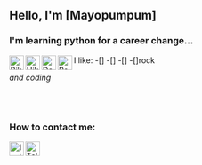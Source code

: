 ## **Hello, I'm** [Mayopumpum]

### **I'm learning python for a career change...**

I like:
-[<img align="left" alt="Bike" width="26px" src="https://cdn-icons-png.flaticon.com/128/3198/3198336.png" />]
-[<img align="left" alt="Hike" width="26px" src="https://cdn-icons-png.flaticon.com/128/1706/1706709.png" />]
-[<img align="left" alt="Dogs" width="26px" src="https://cdn-icons-png.flaticon.com/128/1998/1998627.png" />]
-[<img align="left" alt="Rock" width="26px" src="https://cdn-icons.flaticon.com/png/128/1682/premium/1682643.png?token=exp=1647693342~hmac=c7bdbdf3351a1ec56676075c9a7dd7aa" />]rock

*and coding*

<br />
<br />

### How to contact me:
[<img align="left" alt="Instagram" width="26px" src="https://cdn-icons.flaticon.com/png/128/3955/premium/3955024.png?token=exp=1647694358~hmac=ff64af2823b8a7000545c5e4c715b14f" />][instagram]
[<img align="left" alt="Telegram" width="26px" src="https://cdn-icons-png.flaticon.com/128/2111/2111644.png" />][telegram]

[instagram]:https://www.instagram.com/mayopumpum
[telegram]:https://t.me/Swaggerz